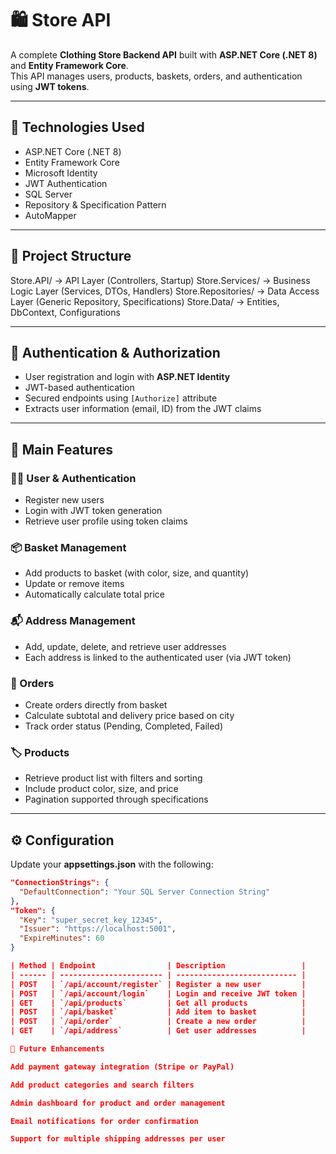# 🛍️ Store API

A complete **Clothing Store Backend API** built with **ASP.NET Core (.NET 8)** and **Entity Framework Core**.  
This API manages users, products, baskets, orders, and authentication using **JWT tokens**.

---

## 🚀 Technologies Used
- ASP.NET Core (.NET 8)
- Entity Framework Core
- Microsoft Identity
- JWT Authentication
- SQL Server
- Repository & Specification Pattern
- AutoMapper

---

## 🧩 Project Structure
Store.API/ → API Layer (Controllers, Startup)
Store.Services/ → Business Logic Layer (Services, DTOs, Handlers)
Store.Repositories/ → Data Access Layer (Generic Repository, Specifications)
Store.Data/ → Entities, DbContext, Configurations


---

## 🔐 Authentication & Authorization
- User registration and login with **ASP.NET Identity**
- JWT-based authentication
- Secured endpoints using `[Authorize]` attribute
- Extracts user information (email, ID) from the JWT claims

---

## 🛒 Main Features

### 🧍‍♂️ User & Authentication
- Register new users  
- Login with JWT token generation  
- Retrieve user profile using token claims  

### 📦 Basket Management
- Add products to basket (with color, size, and quantity)  
- Update or remove items  
- Automatically calculate total price  

### 📬 Address Management
- Add, update, delete, and retrieve user addresses  
- Each address is linked to the authenticated user (via JWT token)  

### 🧾 Orders
- Create orders directly from basket  
- Calculate subtotal and delivery price based on city  
- Track order status (Pending, Completed, Failed)  

### 🏷️ Products
- Retrieve product list with filters and sorting  
- Include product color, size, and price  
- Pagination supported through specifications  

---

## ⚙️ Configuration
Update your **appsettings.json** with the following:
```json
"ConnectionStrings": {
  "DefaultConnection": "Your SQL Server Connection String"
},
"Token": {
  "Key": "super_secret_key_12345",
  "Issuer": "https://localhost:5001",
  "ExpireMinutes": 60
}

| Method | Endpoint                | Description                 |
| ------ | ----------------------- | --------------------------- |
| POST   | `/api/account/register` | Register a new user         |
| POST   | `/api/account/login`    | Login and receive JWT token |
| GET    | `/api/products`         | Get all products            |
| POST   | `/api/basket`           | Add item to basket          |
| POST   | `/api/order`            | Create a new order          |
| GET    | `/api/address`          | Get user addresses          |

🔮 Future Enhancements

Add payment gateway integration (Stripe or PayPal)

Add product categories and search filters

Admin dashboard for product and order management

Email notifications for order confirmation

Support for multiple shipping addresses per user
